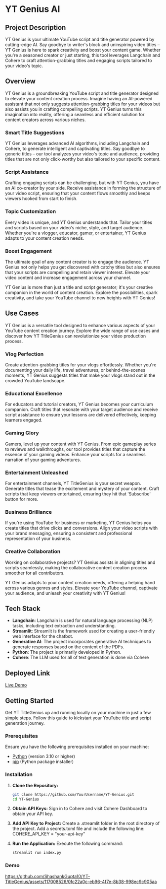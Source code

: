 # YT Genius AI

## Project Description
YT Genius is your ultimate YouTube script and title generator powered by cutting-edge AI. Say goodbye to writer's block and uninspiring video titles – YT Genius is here to spark creativity and boost your content game. Whether you're a seasoned creator or just starting, this tool leverages Langchain and Cohere to craft attention-grabbing titles and engaging scripts tailored to your video's topic.

<!-- Overview -->
## Overview
YT Genius is a groundbreaking YouTube script and title generator designed to elevate your content creation process. Imagine having an AI-powered assistant that not only suggests attention-grabbing titles for your videos but also assists you in crafting compelling scripts. YT Genius turns this imagination into reality, offering a seamless and efficient solution for content creators across various niches.

### Smart Title Suggestions
YT Genius leverages advanced AI algorithms, including Langchain and Cohere, to generate intelligent and captivating titles. Say goodbye to generic titles – our tool analyzes your video's topic and audience, providing titles that are not only click-worthy but also tailored to your specific content.

### Script Assistance
Crafting engaging scripts can be challenging, but with YT Genius, you have an AI co-creator by your side. Receive assistance in forming the structure of your video script, ensuring that your content flows smoothly and keeps viewers hooked from start to finish.

### Topic Customization
Every video is unique, and YT Genius understands that. Tailor your titles and scripts based on your video's niche, style, and target audience. Whether you're a vlogger, educator, gamer, or entertainer, YT Genius adapts to your content creation needs.

### Boost Engagement
The ultimate goal of any content creator is to engage the audience. YT Genius not only helps you get discovered with catchy titles but also ensures that your scripts are compelling and retain viewer interest. Elevate your video content and increase engagement across your channel.

YT Genius is more than just a title and script generator; it's your creative companion in the world of content creation. Explore the possibilities, spark creativity, and take your YouTube channel to new heights with YT Genius!


<!-- Use Cases -->
## Use Cases

YT Genius is a versatile tool designed to enhance various aspects of your YouTube content creation journey. Explore the wide range of use cases and discover how YT TitleGenius can revolutionize your video production process.

### Vlog Perfection
Create attention-grabbing titles for your vlogs effortlessly. Whether you're documenting your daily life, travel adventures, or behind-the-scenes moments, YT Genius suggests titles that make your vlogs stand out in the crowded YouTube landscape.

### Educational Excellence
For educators and tutorial creators, YT Genius becomes your curriculum companion. Craft titles that resonate with your target audience and receive script assistance to ensure your lessons are delivered effectively, keeping learners engaged.

### Gaming Glory
Gamers, level up your content with YT Genius. From epic gameplay series to reviews and walkthroughs, our tool provides titles that capture the essence of your gaming videos. Enhance your scripts for a seamless narration of your gaming adventures.

### Entertainment Unleashed
For entertainment channels, YT TitleGenius is your secret weapon. Generate titles that tease the excitement and mystery of your content. Craft scripts that keep viewers entertained, ensuring they hit that 'Subscribe' button for more.

### Business Brilliance
If you're using YouTube for business or marketing, YT Genius helps you create titles that drive clicks and conversions. Align your video scripts with your brand messaging, ensuring a consistent and professional representation of your business.

### Creative Collaboration
Working on collaborative projects? YT Genius assists in aligning titles and scripts seamlessly, making the collaborative content creation process smoother for all contributors.

YT Genius adapts to your content creation needs, offering a helping hand across various genres and styles. Elevate your YouTube channel, captivate your audience, and unleash your creativity with YT Genius!


## Tech Stack
- **Langchain**: Langchain is used for natural language processing (NLP) tasks, including text extraction and understanding.
- **Streamlit**: Streamlit is the framework used for creating a user-friendly web interface for the chatbot.
- **Generative AI**: The project incorporates generative AI techniques to generate responses based on the content of the PDFs.
- **Python**: The project is primarily developed in Python.
- **Cohere**: The LLM used for all of text generation is done via Cohere

## Deployed Link
[Live Demo](https://content-creator.streamlit.app/)

<!-- Getting Started -->
## Getting Started

Get YT TitleGenius up and running locally on your machine in just a few simple steps. Follow this guide to kickstart your YouTube title and script generation journey.

### Prerequisites

Ensure you have the following prerequisites installed on your machine:

- [Python](https://www.python.org/downloads/) (version 3.10 or higher)
- [pip](https://pip.pypa.io/en/stable/installation/) (Python package installer)

### Installation

1. **Clone the Repository:**
   ```bash
   git clone https://github.com/YourUsername/YT-Genius.git
   cd YT-Genius

2. **Obtain API Keys:**
    Sign in to Cohere and visit Cohere Dashboard to obtain your API key.

3. **Add API Key to Project:**
    Create a .streamlit folder in the root directory of the project.
    Add a secrets.toml file and include the following line:
    COHERE_API_KEY = "your-api-key"

4. **Run the Application:**
    Execute the following command:
    ```bash
    streamlit run index.py

### Demo

https://github.com/ShashankGupta10/YT-TitleGenius/assets/117008526/0fc22a0c-eb96-4f7e-8b38-998ec9c905aa

